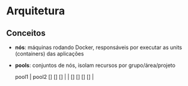 # Arquitetura

## Conceitos

- **nós**: máquinas rodando Docker, responsáveis por executar as units (containers) das aplicações
- **pools**: conjuntos de nós, isolam recursos por grupo/área/projeto

  pool1  | pool2
[] [] [] |
         | [] []
 [] []   |
